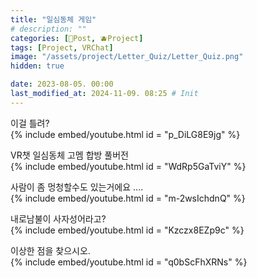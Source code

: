 ```yaml
---
title: "일심동체 게임"
# description: ""
categories: [📀Post, 🫐Project]
tags: [Project, VRChat]
image: "/assets/project/Letter_Quiz/Letter_Quiz.png"
hidden: true

date: 2023-08-05. 00:00
last_modified_at: 2024-11-09. 08:25 # Init
---
```


이걸 틀려?  
{% include embed/youtube.html id = "p_DiLG8E9jg" %}

VR챗 일심동체 고멤 합방 풀버전  
{% include embed/youtube.html id = "WdRp5GaTviY" %}

사람이 좀 멍청할수도 있는거에요 ....  
{% include embed/youtube.html id = "m-2wsIchdnQ" %}

내로남불이 사자성어라고?  
{% include embed/youtube.html id = "Kzczx8EZp9c" %}

이상한 점을 찾으시오.  
{% include embed/youtube.html id = "q0bScFhXRNs" %}
